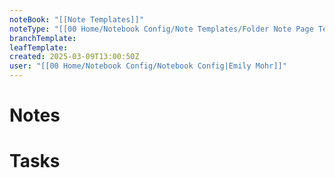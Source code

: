 ```yaml
---
noteBook: "[[Note Templates]]"
noteType: "[[00 Home/Notebook Config/Note Templates/Folder Note Page Template|Folder Note]]"
branchTemplate: 
leafTemplate: 
created: 2025-03-09T13:00:50Z
user: "[[00 Home/Notebook Config/Notebook Config|Emily Mohr]]"
---
```

# Notes
# Tasks
